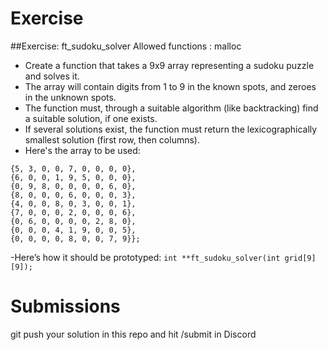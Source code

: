 # Exercise

##Exercise: ft_sudoku_solver
Allowed functions : malloc

- Create a function that takes a 9x9 array representing a sudoku puzzle and solves it.
- The array will contain digits from 1 to 9 in the known spots, and zeroes in the unknown spots.
- The function must, through a suitable algorithm (like backtracking) find a suitable solution, if one exists.
- If several solutions exist, the function must return the lexicographically smallest solution (first row, then columns).
- Here's the array to be used:
```int grid[9][9] = {
{5, 3, 0, 0, 7, 0, 0, 0, 0},
{6, 0, 0, 1, 9, 5, 0, 0, 0},
{0, 9, 8, 0, 0, 0, 0, 6, 0},
{8, 0, 0, 0, 6, 0, 0, 0, 3},
{4, 0, 0, 8, 0, 3, 0, 0, 1},
{7, 0, 0, 0, 2, 0, 0, 0, 6},
{0, 6, 0, 0, 0, 0, 2, 8, 0},
{0, 0, 0, 4, 1, 9, 0, 0, 5},
{0, 0, 0, 0, 8, 0, 0, 7, 9}};
```
-Here’s how it should be prototyped: `int **ft_sudoku_solver(int grid[9][9]);`
# Submissions 
 git push your solution in this repo and hit /submit in Discord